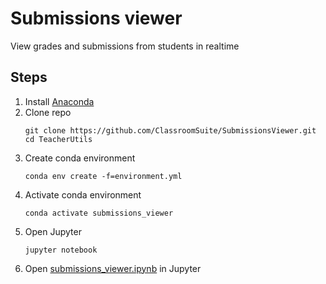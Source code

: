 # Submissions viewer
View grades and submissions from students in realtime
## Steps
1. Install [Anaconda](https://www.anaconda.com/products/individual)
2. Clone repo
    ```
    git clone https://github.com/ClassroomSuite/SubmissionsViewer.git
    cd TeacherUtils
    ```
3. Create conda environment
    ```
    conda env create -f=environment.yml
    ```
4. Activate conda environment
    ```
    conda activate submissions_viewer
    ```
5. Open Jupyter
    ```
   jupyter notebook
   ```
6. Open [submissions_viewer.ipynb](submissions_viewer.ipynb) in Jupyter
